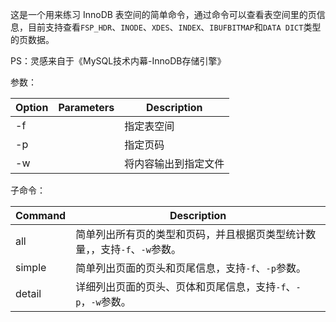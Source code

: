 

这是一个用来练习 InnoDB 表空间的简单命令，通过命令可以查看表空间里的页信息，目前支持查看`FSP_HDR`、`INODE`、`XDES`、`INDEX`、`IBUFBITMAP`和`DATA DICT`类型的页数据。

PS：灵感来自于《MySQL技术内幕-InnoDB存储引擎》

参数：

| Option | Parameters        | Description          |
| ------ | ----------------- | -------------------- |
| -f     | <filename>        | 指定表空间           |
| -p     | <page offset>     | 指定页码             |
| -w     | <output filename> | 将内容输出到指定文件 |

子命令：

| Command  | Description |
| -------   |  ----------- |
| all     | 简单列出所有页的类型和页码，并且根据页类型统计数量，，支持`-f`、`-w`参数。 |
| simple | 简单列出页面的页头和页尾信息，支持`-f`、`-p`参数。           |
| detail | 详细列出页面的页头、页体和页尾信息，支持`-f`、`-p`，`-w`参数。 |

